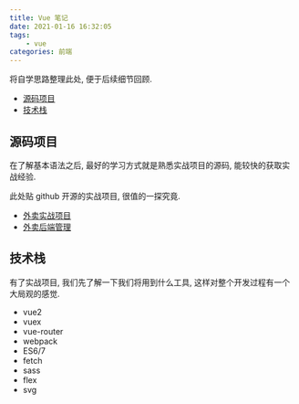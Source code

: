 ```yaml
---
title: Vue 笔记
date: 2021-01-16 16:32:05
tags:
    - vue
categories: 前端
---
```


将自学思路整理此处, 便于后续细节回顾.

<!-- more -->

- [源码项目](#源码项目)
- [技术栈](#技术栈)

## 源码项目

在了解基本语法之后, 最好的学习方式就是熟悉实战项目的源码, 能较快的获取实战经验.

此处贴 github 开源的实战项目, 很值的一探究竟.

- [外卖实战项目](https://github.com/bailicangdu/vue2-elm)
- [外卖后端管理](https://github.com/bailicangdu/vue2-manage)

## 技术栈

有了实战项目, 我们先了解一下我们将用到什么工具, 这样对整个开发过程有一个大局观的感觉.

- vue2
- vuex
- vue-router
- webpack
- ES6/7
- fetch
- sass
- flex
- svg